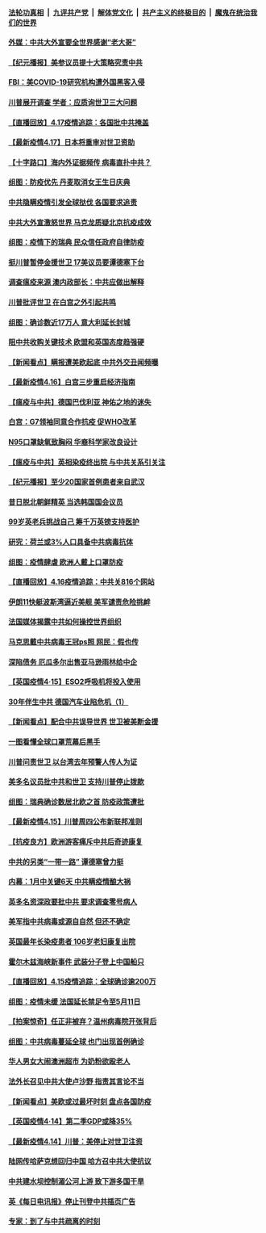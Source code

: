 ####  [法轮功真相](../../../../basic/blob/master/README.md?t=04180030) &nbsp;|&nbsp; [九评共产党](../../../../9ping.md/blob/master/README.md?t=04180030) &nbsp;|&nbsp; [解体党文化](../../../../jtdwh.md/blob/master/README.md?t=04180030)  &nbsp;|&nbsp; [共产主义的终极目的](../../../../gczydzjmd.md/blob/master/README.md?t=04180030) &nbsp;|&nbsp; [魔鬼在统治我们的世界](../../../../mgztzwmdsj.md/blob/master/README.md?t=04180030) 

#### [外媒：中共大外宣要全世界感谢“老大哥”](../pages/nsc418/n12039108.md?t=04180030) 

#### [【纪元播报】美参议员提十大策略究责中共](../pages/nsc418/n12037424.md?t=04180030) 

#### [FBI：美COVID-19研究机构遭外国黑客入侵](../pages/nsc418/n12039262.md?t=04180030) 

#### [川普展开调查 学者：应质询世卫三大问题](../pages/nsc418/n12037138.md?t=04180030) 

#### [【直播回放】4.17疫情追踪：各国批中共掩盖](../pages/nsc418/n12039144.md?t=04180030) 

#### [【最新疫情4.17】日本将重审对世卫资助](../pages/nsc418/n12037760.md?t=04180030) 

#### [【十字路口】海内外证据频传 病毒直扑中共？](../pages/nsc418/n12037752.md?t=04180030) 

#### [组图：防疫优先 丹麦取消女王生日庆典](../pages/nsc418/n12038430.md?t=04180030) 

#### [中共隐瞒疫情引发全球挞伐 各国要求追责](../pages/nsc418/n12038765.md?t=04180030) 

#### [中共大外宣激怒世界 马克龙质疑北京抗疫成效](../pages/nsc418/n12038236.md?t=04180030) 

#### [组图：疫情下的瑞典 民众信任政府自律防疫](../pages/nsc418/n12032926.md?t=04180030) 

#### [挺川普暂停金援世卫 17美议员要谭德塞下台](../pages/nsc418/n12037971.md?t=04180030) 

#### [调查瘟疫来源 澳内政部长：中共应做出解释](../pages/nsc418/n12038003.md?t=04180030) 

#### [川普批评世卫 在白宫之外引起共鸣](../pages/nsc418/n12037499.md?t=04180030) 

#### [组图：确诊数近17万人 意大利延长封城](../pages/nsc418/n12035386.md?t=04180030) 

#### [阻中共收购关键技术 欧盟和英国态度趋强硬](../pages/nsc418/n12037506.md?t=04180030) 

#### [【新闻看点】瞒报遭美欧起底 中共外交丑闻频曝](../pages/nsc418/n12037053.md?t=04180030) 

#### [【最新疫情4.16】白宫三步重启经济指南](../pages/nsc418/n12034441.md?t=04180030) 

#### [【瘟疫与中共】德国巴伐利亚 神佑之地的迷失](../pages/nsc418/n12037227.md?t=04180030) 

#### [白宫：G7领袖同意合作抗疫 促WHO改革](../pages/nsc418/n12037130.md?t=04180030) 

#### [N95口罩缺氧致胸闷 华裔科学家改良设计](../pages/nsc418/n12037112.md?t=04180030) 

#### [【瘟疫与中共】英相染疫终出院 与中共关系引关注](../pages/nsc418/n12037072.md?t=04180030) 

#### [【纪元播报】至少20国家首例患者来自武汉](../pages/nsc418/n12034332.md?t=04180030) 

#### [昔日脱北朝鲜精英 当选韩国国会议员](../pages/nsc418/n12036932.md?t=04180030) 

#### [99岁英老兵挑战自己 筹千万英镑支持医护](../pages/nsc418/n12030609.md?t=04180030) 

#### [研究：荷兰或3%人口具备中共病毒抗体](../pages/nsc418/n12036327.md?t=04180030) 

#### [组图：疫情肆虐 欧洲人戴上口罩防疫](../pages/nsc418/n12032715.md?t=04180030) 

#### [【直播回放】4.16疫情追踪：中共关816个网站](../pages/nsc418/n12036202.md?t=04180030) 

#### [伊朗11快艇波斯湾逼近美舰 美军谴责危险挑衅](../pages/nsc418/n12035607.md?t=04180030) 

#### [法国媒体揭露中共如何操控世界组织](../pages/nsc418/n12035295.md?t=04180030) 

#### [马克思戴中共病毒王冠ps照 网民：假也传](../pages/nsc418/n12034076.md?t=04180030) 

#### [深陷债务 厄瓜多尔出售亚马逊雨林给中企](../pages/nsc418/n12034288.md?t=04180030) 

#### [【英国疫情4‧15】ESO2呼吸机将投入使用](../pages/nsc418/n12034365.md?t=04180030) 

#### [30年伴生中共 德国汽车业陷危机（1）](../pages/nsc418/n11999744.md?t=04180030) 

#### [【新闻看点】配合中共误导世界 世卫被美断金援](../pages/nsc418/n12033829.md?t=04180030) 

#### [一图看懂全球口罩荒幕后黑手](../pages/nsc418/n12034498.md?t=04180030) 

#### [川普问责世卫 以台湾去年预警人传人为证](../pages/nsc418/n12034354.md?t=04180030) 

#### [美多名议员批中共和世卫 支持川普停止拨款](../pages/nsc418/n12034194.md?t=04180030) 

#### [组图：瑞典确诊数居北欧之首 防疫政策遭批](../pages/nsc418/n12027102.md?t=04180030) 

#### [【最新疫情4.15】川普周四公布新联邦准则](../pages/nsc418/n12031072.md?t=04180030) 

#### [【抗疫良方】欧洲游客痛斥中共后奇迹康复](../pages/nsc418/n12030636.md?t=04180030) 

#### [中共的另类“一带一路” 谭德塞曾力挺](../pages/nsc418/n12033655.md?t=04180030) 

#### [内幕：1月中关键6天 中共瞒疫情酿大祸](../pages/nsc418/n12033859.md?t=04180030) 

#### [英多名资深政要批中共 要求调查零号病人](../pages/nsc418/n12033430.md?t=04180030) 

#### [美军指中共病毒或源自自然 但还不确定](../pages/nsc418/n12033338.md?t=04180030) 

#### [英国最年长染疫患者 106岁老妇康复出院](../pages/nsc418/n12033318.md?t=04180030) 

#### [霍尔木兹海峡新事件 武装分子登上中国船只](../pages/nsc418/n12033023.md?t=04180030) 

#### [【直播回放】4.15疫情追踪：全球确诊逾200万](../pages/nsc418/n12032899.md?t=04180030) 

#### [组图：疫情未缓 法国延长禁足令至5月11日](../pages/nsc418/n12032121.md?t=04180030) 

#### [【拍案惊奇】任正非被弃？温州病毒院开张背后](../pages/nsc418/n12031404.md?t=04180030) 

#### [组图：中共病毒蔓延全球 也门出现首例确诊](../pages/nsc418/n12030462.md?t=04180030) 

#### [华人男女大闹澳洲超市 为奶粉欲殴老人](../pages/nsc418/n12031706.md?t=04180030) 

#### [法外长召见中共大使卢沙野 指责其言论不当](../pages/nsc418/n12031303.md?t=04180030) 

#### [【新闻看点】美欧或过最坏时刻 盘点各国防疫](../pages/nsc418/n12030818.md?t=04180030) 

#### [【英国疫情4·14】第二季GDP或降35%](../pages/nsc418/n12030978.md?t=04180030) 

#### [【最新疫情4.14】川普：美停止对世卫注资](../pages/nsc418/n12027947.md?t=04180030) 

#### [陆网传哈萨克想回归中国 哈方召中共大使抗议](../pages/nsc418/n12031126.md?t=04180030) 

#### [中共建水坝控制湄公河上游 致下游多国干旱](../pages/nsc418/n12030720.md?t=04180030) 

#### [英《每日电讯报》停止刊登中共插页广告](../pages/nsc418/n12030864.md?t=04180030) 

#### [专家：到了与中共疏离的时刻](../pages/nsc418/n12030667.md?t=04180030) 

